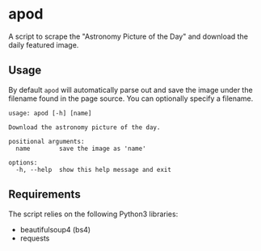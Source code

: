 # apod
A script to scrape the "Astronomy Picture of the Day" and download the daily
featured image.

## Usage
By default `apod` will automatically parse out and save the image under the
filename found in the page source. You can optionally specify a filename.

```
usage: apod [-h] [name]

Download the astronomy picture of the day.

positional arguments:
  name        save the image as 'name'

options:
  -h, --help  show this help message and exit
```

## Requirements
The script relies on the following Python3 libraries:
- beautifulsoup4 (bs4)
- requests
